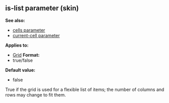 ## is-list parameter (skin)
**See also:**
*   [cells parameter](/ref/%7Bskin%7D/param/cells.md) 
*   [current-cell parameter](/ref/%7Bskin%7D/param/current-cell.md) 
<!-- -->
**Applies to:**
*   [Grid](/ref/%7Bskin%7D/control/grid.md) <!-- -->
**Format:**
*   true/false
<!-- -->
**Default value:**
*   false


True if the grid is used for a flexible list of items; the
number of columns and rows may change to fit them.